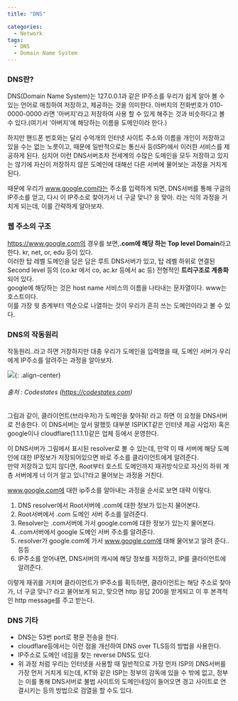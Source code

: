 ```yaml
---
title: "DNS"

categories:
  - Network
tags:
  - DNS
  - Domain Name System
---
```

### DNS란?
 DNS(Domain Name System)는 127.0.0.1과 같은 IP주소를 우리가 쉽게 알아 볼 수 있는 언어로 매칭하여 저장하고, 제공하는 것을 의미한다. 아버지의 전화번호가 010-0000-0000 라면 '아버지'라고 저장하여 사용 할 수 있게 해주는 것과 비슷하다고 볼 수 있다.(여기서 '아버지'에 해당하는 이름을 도메인이라 한다.)  

하지만 핸드폰 번호와는 달리 수억개의 인터넷 사이트 주소와 이름을 개인이 저장하고 있을 수는 없는 노릇이고, 때문에 일반적으로는 통신사 등(ISP)에서 이러한 서비스를 제공하게 된다. 심지어 이런 DNS서버조차 전세계의 수많은 도메인을 모두 저장하고 있지는 않기에 자신이 저장하지 않은 도메인에 대해선 다른 서버에 물어보는 과정을 거치게된다.  
 
때문에 우리가 www.google.com라는 주소를 입력하게 되면, DNS서버를 통해 구글의 IP주소를 얻고, 다시 이 IP주소로 찾아가서 너 구글 맞니? 응 맞아. 라는 식의 과정을 거치게 되는데, 이를 간략하게 알아보자.  
 
### 웹 주소의 구조
 https://www.google.com의 경우를 보면,**.com에 해당 하는 Top level Domain**라고 한다. kr, net, or, edu 등이 있다.  
이러한 탑 레벨 도메인을 담은 담은 루트 DNS서버가 있고, 탑 레벨 하위로 연결된 Second level 등의 (co.kr 에서 co, ac.kr 등에서 ac 등) 전형적인 **트리구조로 계층화** 되어 있다.  
 google에 해당하는 것은 host name 서비스의 이름을 나타내는 문자열이다. www는 호스트이다.  
이를 가장 윗 층계부터 역순으로 나열하는 것이 우리가 흔히 쓰는 도메인이라고 볼 수 있다.  

### DNS의 작동원리
작동원리..라고 하면 거창하지만 대충 우리가 도메인을 입력했을 때, 도메인 서버가 우리에게 IP주소를 알려주는 과정을 알아보자.  

![](https://nabi-yi.github.io/assets/images/220607_DNS.jpg){: .align-center}
###### *출처  : Codestates (https://codestates.com)*  

그림과 같이, 클라이언트(브라우저)가 도메인을 찾아줘! 라고 하면 이 요청을 DNS서버로 전송한다. 이 DNS서버는 앞서 말했듯 대부분 ISP(KT같은 인터넷 제공 사업자) 혹은 google이나 cloudflare(1.1.1.1)같은 업체 등에서 운영한다.  

이 DNS서버가 그림에서 표시된 resolver로 볼 수 있는데, 만약 이 때 서버에 해당 도메인에 대한 IP정보가 저장되어있으면 바로 주소를 클라이언트에게 알려준다.  
만약 저장하고 있지 않다면, Root부터 호스트 도메인까지 재귀방식으로 자신의 하위 계층 서버에게 너 이거 알고 있니?라고 물어보는 과정을 거친다.  

www.google.com에 대한 ip주소를 알아내는 과정을 순서로 보면 대략 이렇다.  

1. DNS resolver에서 Root서버에 .com에 대한 정보가 있는지 물어본다.
2. Root서버에서 .com 도메인 서버 주소를 알려준다.
3. Resolver는 .com서버에 가서 google.com에 대한 정보가 있는지 물어본다.
4. .com서버에서 google 도메인 서버 주소를 알려준다.
5. resolver가 google.com에 가서 www.google.com에 대해 물어보고 알려 준다.. 등등  
6. IP주소를 얻어내면, DNS서버의 캐시에 해당 정보를 저장하고, IP를 클라이언트에 알려준다.

이렇게 재귀를 거치며 클라이언트가 IP주소를 획득하면, 클라이언트는 해당 주소로 찾아가, 너 구글 맞니? 라고 물어보게 되고, 맞으면 http 응답 200을 받게되고 이 후 본격적인 http message를 주고 받는다.  


### DNS 기타
 * DNS는 53번 port로 평문 전송을 한다.  
 * cloudflare등에서는 이런 점을 개선하여 DNS over TLS등의 방법을 사용한다.  
 * IP주소로 도메인 네임을 찾는 reverse DNS도 있다.
 * 위 과정 처럼 우리는 인터넷을 사용할 때 일반적으로 가장 먼저 ISP의 DNS서버를 가장 먼저 거치게 되는데, KT와 같은 ISP는 정부의 감독에 있을 수 밖에 없고, 정부는 이를 통해 DNS서버로 불법 사이트의 도메인네임이 들어오면 경고 사이트로 연결시키는 등의 방법으로 검열을 할 수도 있다.

  


 